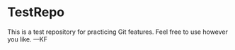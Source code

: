 # TestRepo

This is a test repository for practicing Git features. Feel free to use however you like.
—KF
